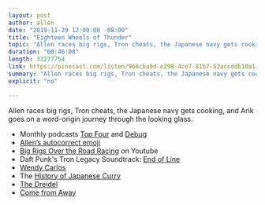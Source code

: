```yaml
---
layout: post
author: allen
date: "2019-11-29 12:00:00 -08:00"
title: "Eighteen Wheels of Thunder"
topic: "Allen races big rigs, Tron cheats, the Japanese navy gets cooking, and Arik goes on a word-origin journey through the looking glass."
duration: "00:46:08"
length: 33277754
link: https://pinecast.com/listen/966cba9d-e298-4ce7-81b7-52accddb10a1.mp3
summary: "Allen races big rigs, Tron cheats, the Japanese navy gets cooking, and Arik goes on a word-origin journey through the looking glass."
explicit: "no"

---
```


Allen races big rigs, Tron cheats, the Japanese navy gets cooking, and Arik goes on a word-origin journey through the looking glass.

- Monthly podcasts [Top Four](https://www.relay.fm/topfour) and [Debug](https://www.imore.com/debug)
- [Allen’s autocorrect emoji](https://imgur.com/a/VxX13R9)
- [Big Rigs Over the Road Racing](https://youtu.be/h6DtVHqyYts?t=49) on Youtube
- Daft Punk's Tron Legacy Soundtrack: [End of Line](https://www.youtube.com/watch?v=AHGvaQMClEo)
- [Wendy Carlos](https://en.wikipedia.org/wiki/Wendy_Carlos)
- The [History of Japanese Curry](https://www.atlasobscura.com/articles/japanese-curry-history)
- [The Dreidel](https://en.wikipedia.org/wiki/Dreidel)
- [Come from Away](https://en.wikipedia.org/wiki/Come_from_Away)

